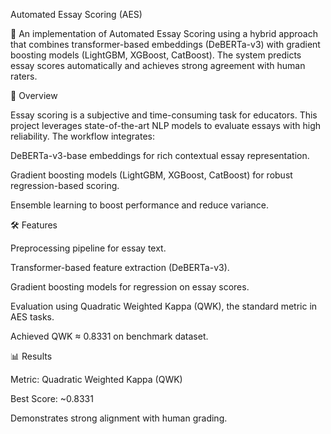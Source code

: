 Automated Essay Scoring (AES)

🚀 An implementation of Automated Essay Scoring using a hybrid approach that combines transformer-based embeddings (DeBERTa-v3) with gradient boosting models (LightGBM, XGBoost, CatBoost).
The system predicts essay scores automatically and achieves strong agreement with human raters.

📌 Overview

Essay scoring is a subjective and time-consuming task for educators. This project leverages state-of-the-art NLP models to evaluate essays with high reliability.
The workflow integrates:

DeBERTa-v3-base embeddings for rich contextual essay representation.

Gradient boosting models (LightGBM, XGBoost, CatBoost) for robust regression-based scoring.

Ensemble learning to boost performance and reduce variance.

🛠️ Features

Preprocessing pipeline for essay text.

Transformer-based feature extraction (DeBERTa-v3).

Gradient boosting models for regression on essay scores.

Evaluation using Quadratic Weighted Kappa (QWK), the standard metric in AES tasks.

Achieved QWK ≈ 0.8331 on benchmark dataset.

📊 Results

Metric: Quadratic Weighted Kappa (QWK)

Best Score: ~0.8331

Demonstrates strong alignment with human grading.
